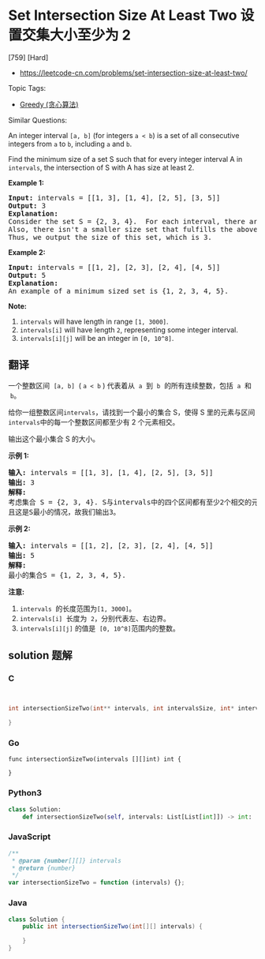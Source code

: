 # Set Intersection Size At Least Two 设置交集大小至少为 2

[759] [Hard]

- https://leetcode-cn.com/problems/set-intersection-size-at-least-two/

Topic Tags:

- [Greedy (贪心算法)](https://leetcode-cn.com/tag/greedy/)

Similar Questions:

An integer interval `[a, b]` (for integers `a < b`) is a set of all consecutive integers from `a` to `b`, including `a` and `b`.

Find the minimum size of a set S such that for every integer interval A in `intervals`, the intersection of S with A has size at least 2.

**Example 1:**

<pre><b>Input:</b> intervals = [[1, 3], [1, 4], [2, 5], [3, 5]]
<b>Output:</b> 3
<b>Explanation:</b>
Consider the set S = {2, 3, 4}.  For each interval, there are at least 2 elements from S in the interval.
Also, there isn't a smaller size set that fulfills the above condition.
Thus, we output the size of this set, which is 3.
</pre>

**Example 2:**

<pre><b>Input:</b> intervals = [[1, 2], [2, 3], [2, 4], [4, 5]]
<b>Output:</b> 5
<b>Explanation:</b>
An example of a minimum sized set is {1, 2, 3, 4, 5}.
</pre>

**Note:**

1.  `intervals` will have length in range `[1, 3000]`.
2.  `intervals[i]` will have length `2`, representing some integer interval.
3.  `intervals[i][j]` will be an integer in `[0, 10^8]`.

## 翻译

一个整数区间  `[a, b]`  ( `a < b` ) 代表着从  `a`  到  `b`  的所有连续整数，包括  `a`  和  `b`。

给你一组整数区间`intervals`，请找到一个最小的集合 S，使得 S 里的元素与区间`intervals`中的每一个整数区间都至少有 2 个元素相交。

输出这个最小集合 S 的大小。

**示例 1:**

<pre><strong>输入:</strong> intervals = [[1, 3], [1, 4], [2, 5], [3, 5]]
<strong>输出:</strong> 3
<strong>解释:</strong>
考虑集合 S = {2, 3, 4}. S与intervals中的四个区间都有至少2个相交的元素。
且这是S最小的情况，故我们输出3。
</pre>

**示例 2:**

<pre><strong>输入:</strong> intervals = [[1, 2], [2, 3], [2, 4], [4, 5]]
<strong>输出:</strong> 5
<strong>解释:</strong>
最小的集合S = {1, 2, 3, 4, 5}.
</pre>

**注意:**

1.  `intervals`  的长度范围为`[1, 3000]`。
2.  `intervals[i]`  长度为  `2`，分别代表左、右边界。
3.  `intervals[i][j]` 的值是  `[0, 10^8]`范围内的整数。

## solution 题解

### C

```c


int intersectionSizeTwo(int** intervals, int intervalsSize, int* intervalsColSize){

}


```

### Go

```golang
func intersectionSizeTwo(intervals [][]int) int {

}
```

### Python3

```python
class Solution:
    def intersectionSizeTwo(self, intervals: List[List[int]]) -> int:

```

### JavaScript

```javascript
/**
 * @param {number[][]} intervals
 * @return {number}
 */
var intersectionSizeTwo = function (intervals) {};
```

### Java

```java
class Solution {
    public int intersectionSizeTwo(int[][] intervals) {

    }
}
```
